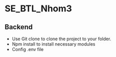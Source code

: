 # SE_BTL_Nhom3
## Backend
- Use Git clone to clone the project to your folder.
- Npm install to install necessary modules
- Config .env file
